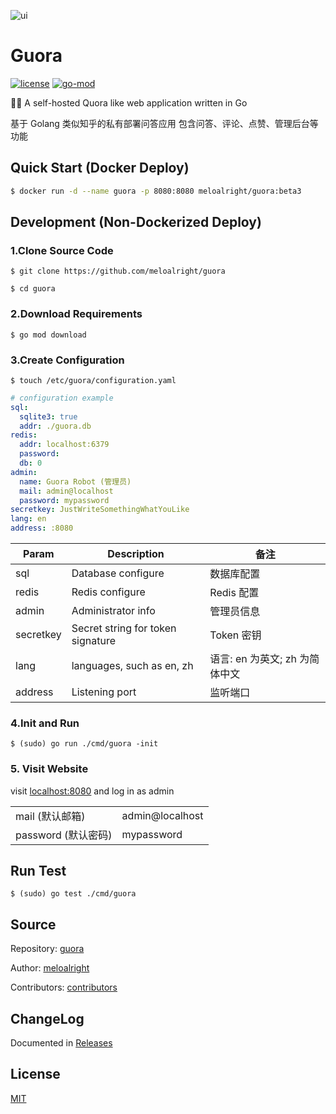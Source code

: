 ![ui](https://user-images.githubusercontent.com/11075892/90159118-80a65600-ddc2-11ea-91f4-b1afa0fe7818.png)

# Guora

[![license](https://img.shields.io/github/license/meloalright/guora)](https://opensource.org/licenses/MIT)
[![go-mod](https://img.shields.io/github/go-mod/go-version/meloalright/guora)](https://github.com/meloalright/guora)

🖖🏻 A self-hosted Quora like web application written in Go

基于 Golang 类似知乎的私有部署问答应用 包含问答、评论、点赞、管理后台等功能

## Quick Start (Docker Deploy)

```sh
$ docker run -d --name guora -p 8080:8080 meloalright/guora:beta3
```

## Development (Non-Dockerized Deploy)

### 1.Clone Source Code

```shell
$ git clone https://github.com/meloalright/guora

$ cd guora
```

### 2.Download Requirements

```shell
$ go mod download
```

### 3.Create Configuration

```shell
$ touch /etc/guora/configuration.yaml
```

```yaml
# configuration example
sql:
  sqlite3: true
  addr: ./guora.db
redis:
  addr: localhost:6379
  password:
  db: 0
admin:
  name: Guora Robot (管理员)
  mail: admin@localhost
  password: mypassword
secretkey: JustWriteSomethingWhatYouLike
lang: en
address: :8080
```

| Param     | Description                       | 备注                           |
| --------- | --------------------------------- | ------------------------------ |
| sql       | Database configure                | 数据库配置                     |
| redis     | Redis configure                   | Redis 配置                     |
| admin     | Administrator info                | 管理员信息                     |
| secretkey | Secret string for token signature | Token 密钥                     |
| lang      | languages, such as en, zh         | 语言: en 为英文; zh 为简体中文 |
| address   | Listening port                    | 监听端口                       |

### 4.Init and Run

```shell
$ (sudo) go run ./cmd/guora -init
```

### 5. Visit Website

visit [localhost:8080](http://localhost:8080) and log in as admin

|                     |                 |
| ------------------- | --------------- |
| mail (默认邮箱)     | admin@localhost |
| password (默认密码) | mypassword      |

## Run Test

```shell
$ (sudo) go test ./cmd/guora
```

## Source

Repository: [guora](https://github.com/meloalright/guora)

Author: [meloalright](https://github.com/meloalright)

Contributors: [contributors](https://github.com/meloalright/guora/graphs/contributors)

## ChangeLog

Documented in [Releases](https://github.com/meloalright/guora/releases)

## License

[MIT](https://opensource.org/licenses/MIT)
